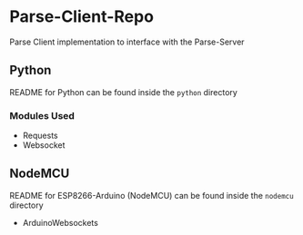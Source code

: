 # Parse-Client-Repo

Parse Client implementation to interface with the Parse-Server

## Python

README for Python can be found inside the `python` directory

### Modules Used

- Requests
- Websocket

## NodeMCU

README for ESP8266-Arduino (NodeMCU) can be found inside the `nodemcu` directory

- ArduinoWebsockets

